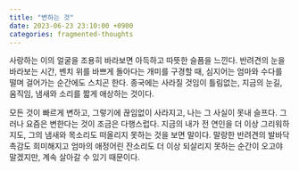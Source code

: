 ```yaml
---
title: "변하는 것"
date: 2023-06-23 23:10:00 +0900
categories: fragmented-thoughts
---
```



사랑하는 이의 얼굴을 조용히 바라보면 아득하고 따뜻한 슬픔을 느낀다. 반려견의 눈을 바라보는 시간, 벤치 위를 바쁘게 돌아다는 개미를 구경할 때, 심지어는 엄마와 수다를 떨며 걸어가는 순간에도 스치곤 한다. 종국에는 사라질 것임이 틀림없는, 지금의 눈길, 움직임, 냄새와 소리를 짧게 애상하는 것이다.

모든 것이 빠르게 변하고, 그렇기에 끊임없이 사라지고, 나는 그 사실이 못내 슬프다. 그러나 요즘은 변한다는 것이 조금은 다행스럽다. 지금의 내가 전 연인을 더 이상 그리워하지도, 그의 냄새와 목소리도 떠올리지 못하는 것을 보면 말이다. 말랑한 반려견의 발바닥 촉감도 희미해지고 엄마의 애정어린 잔소리도 더 이상 되살리지 못하는 순간이 오고야 말겠지만, 계속 살아갈 수 있기 때문이다.
